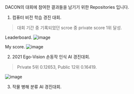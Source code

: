 DACON의 대회에 참여한 결과들을 남기기 위한 Repositories 입니다.

1. 컴퓨터 비전 학습 경진 대회.
> 대회 기간 중 기록되었던 scroe 중 private score 1위 달성.

Leaderboard.
![image](https://github.com/d9249/DACON/blob/main/Result%20Leaderboard/%EC%BB%B4%ED%93%A8%ED%84%B0%20%EB%B9%84%EC%A0%84%20%ED%95%99%EC%8A%B5%20%EA%B2%BD%EC%A7%84%20%EB%8C%80%ED%9A%8C_Leaderboard.jpg)

My score.
![image](https://github.com/d9249/DACON/blob/main/Result%20Leaderboard/%EC%BB%B4%ED%93%A8%ED%84%B0%20%EB%B9%84%EC%A0%84%20%ED%95%99%EC%8A%B5%20%EA%B2%BD%EC%A7%84%20%EB%8C%80%ED%9A%8C_Result.jpg)

2. 2021 Ego-Vision 손동작 인식 AI 경진대회.
> Private 5위 0.12653, Public 12위 0.16419.

![image](https://github.com/d9249/DACON/blob/main/Result%20Leaderboard/2021%20Ego-Vision%20%EC%86%90%EB%8F%99%EC%9E%91%20%EC%9D%B8%EC%8B%9D%20AI%20%EA%B2%BD%EC%A7%84%EB%8C%80%ED%9A%8C_Result.png)

3. 작물 병해 분류 AI 경진대회.
